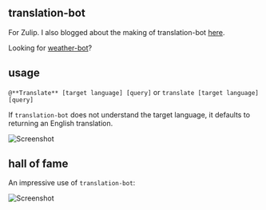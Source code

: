 translation-bot
---------------
For Zulip. I also blogged about the making of translation-bot [here](http://9.svbtle.com/making-of-bot).

Looking for [weather-bot](https://github.com/stephsamson/weather-bot)?

usage
-----
`@**Translate** [target language] [query]` or `translate [target language] [query]`

If `translation-bot` does not understand the target language, it defaults to returning
an English translation.

![Screenshot](http://i.imgur.com/OGrzdSn.png)

hall of fame
------------
An impressive use of `translation-bot`:

![Screenshot](http://i.imgur.com/sntyA9a.png)
